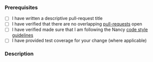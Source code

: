 ### Prerequisites

- [ ] I have written a descriptive pull-request title
- [ ] I have verified that there are no overlapping [pull-requests](https://github.com/NancyFx/Nancy/pulls) open
- [ ] I have verified made sure that I am following the Nancy [code style guidelines](https://github.com/NancyFx/Nancy/blob/45238076ad0b7f6ecabd6bae8469e30458d02efe/CONTRIBUTING.md#style-guidelines)
- [ ] I have provided test coverage for your change (where applicable)

### Description
<!-- A description of the changes proposed in the pull-request -->

<!-- Thanks for contributing to Nancy! -->
